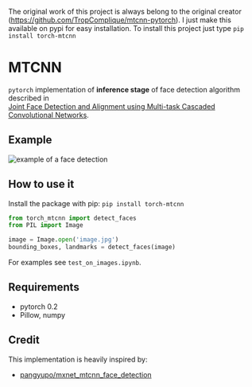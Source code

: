 The original work of this project is always belong to the original creator (https://github.com/TropComplique/mtcnn-pytorch). I just make this available on pypi for easy installation. To install this project just type `pip install torch-mtcnn`

# MTCNN

`pytorch` implementation of **inference stage** of face detection algorithm described in  
[Joint Face Detection and Alignment using Multi-task Cascaded Convolutional Networks](https://arxiv.org/abs/1604.02878).

## Example
![example of a face detection](https://github.com/TropComplique/mtcnn-pytorch/blob/master/images/example.png)

## How to use it
Install the package with pip: `pip install torch-mtcnn`
```python
from torch_mtcnn import detect_faces
from PIL import Image

image = Image.open('image.jpg')
bounding_boxes, landmarks = detect_faces(image)
```
For examples see `test_on_images.ipynb`.

## Requirements
* pytorch 0.2
* Pillow, numpy

## Credit
This implementation is heavily inspired by:
* [pangyupo/mxnet_mtcnn_face_detection](https://github.com/pangyupo/mxnet_mtcnn_face_detection)  
